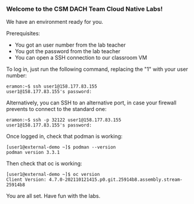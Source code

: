 ### Welcome to the CSM DACH Team Cloud Native Labs!

We have an environment ready for you. 

Prerequisites:
 * You got an user number from the lab teacher
 * You got the password from the lab teacher
 * You can open a SSH connection to our classroom VM

To log in, just run the following command, replacing the "1" with your user number:
```
eramon:~$ ssh user1@158.177.83.155
user1@158.177.83.155's password: 
```
Alternatively, you can SSH to an alternative port, in case your firewall prevents to connect to the standard one:
```
eramon:~$ ssh -p 32122 user1@158.177.83.155
user1@158.177.83.155's password: 
```
Once logged in, check that podman is working:
```
[user1@external-demo ~]$ podman --version
podman version 3.3.1
```

Then check that oc is working:
```
[user1@external-demo ~]$ oc version
Client Version: 4.7.0-202110121415.p0.git.25914b8.assembly.stream-25914b8
``` 

You are all set. Have fun with the labs.

